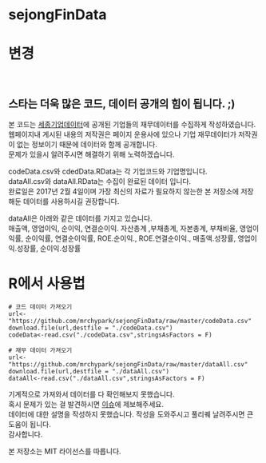 # sejongFinData

# 변경
    
## 스타는 더욱 많은 코드, 데이터 공개의 힘이 됩니다. ;)

본 코드는 [세종기업데이터](http://www.sejongdata.com)에 공개된 기업들의 재무데이터를 수집하게 작성하였습니다.<br>
웹페이지내 게시된 내용의 저작권은 페이지 운용사에 있으나 기업 재무데이터가 저작권이 없는 정보이기 때문에 데이터와 함께 공개합니다.<br>
문제가 있을시 알려주시면 해결하기 위해 노력하겠습니다.

codeData.csv와 cdedData.RData는 각 기업코드와 기업명입니다.<br>
dataAll.csv와 dataAll.RData는 수집이 완료된 데이터 입니다.<br>
완료일은 2017년 2월 4일이며 가장 최신의 자료가 필요하지 않는한 본 저장소에 저장해둔 데이터를 사용하시길 권장합니다.<br>

dataAll은 아래와 같은 데이터를 가지고 있습니다.<br>
매출액, 영업이익, 순이익, 연결순이익. 자산총계 ,부채총계, 자본총계, 부채비율, 영업이익률, 순이익률, 연결순이익률, ROE.순이익., ROE.연결순이익., 매출액.성장률, 영업이익.성장률, 순이익.성장률

# R에서 사용법
```
# 코드 데이터 가져오기
url<-"https://github.com/mrchypark/sejongFinData/raw/master/codeData.csv"
download.file(url,destfile = "./codeData.csv")
codeData<-read.csv("./codeData.csv",stringsAsFactors = F)

# 재무 데이터 가져오기
url<-"https://github.com/mrchypark/sejongFinData/raw/master/dataAll.csv"
download.file(url,destfile = "./dataAll.csv")
dataAll<-read.csv("./dataAll.csv",stringsAsFactors = F)
```

기계적으로 가져와서 데이터를 다 확인해보지 못했습니다.<br>
혹시 문제가 있는 걸 발견하시면 [이슈](https://github.com/mrchypark/sejongFinData/issues/new)에 제보해주세요. <br>
데이터에 대한 설명을 작성하지 못했습니다. 작성을 도와주시고 풀리퀘 날려주시면 큰 도움이 됩니다.<br>
감사합니다.


본 저장소는 MIT 라이선스를 따릅니다.
